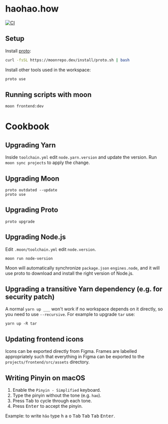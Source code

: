 # haohao.how

[![CI](https://github.com/bradleyayers/haohaohow/actions/workflows/ci.yml/badge.svg)](https://github.com/bradleyayers/haohaohow/actions/workflows/ci.yml)

## Setup

Install [proto](https://moonrepo.dev/proto):

```sh
curl -fsSL https://moonrepo.dev/install/proto.sh | bash
```

Install other tools used in the workspace:

```sh
proto use
```

## Running scripts with moon

```sh
moon frontend:dev
```

# Cookbook

## Upgrading Yarn

Inside `toolchain.yml` edit `node.yarn.version` and update the version. Run
`moon sync projects` to apply the change.

## Upgrading Moon

```
proto outdated --update
proto use
```

## Upgrading Proto

```
proto upgrade
```

## Upgrading Node.js

Edit `.moon/toolchain.yml` edit `node.version`.

```
moon run node-version
```

Moon will automatically synchronize `package.json` `engines.node`, and it will
use proto to download and install the right version of Node.js.

## Upgrading a transitive Yarn dependency (e.g. for security patch)

A normal `yarn up ___` won't work if no workspace depends on it directly, so you
need to use `--recursive`. For example to upgrade `tar` use:

```
yarn up -R tar
```

## Updating frontend icons

Icons can be exported directly from Figma. Frames are labelled appropriately
such that everything in Figma can be exported to the
`projects/frontend/src/assets` directory.

## Writing Pinyin on macOS

1. Enable the `Pinyin - Simplified` keyboard.
1. Type the pinyin without the tone (e.g. `hao`).
1. Press <kbd>Tab</kbd> to cycle through each tone.
1. Press <kbd>Enter</kbd> to accept the pinyin.

Example: to write `hǎo` type <kbd>h</kbd> <kbd>a</kbd> <kbd>o</kbd> <kbd>Tab</kbd> <kbd>Tab</kbd> <kbd>Tab</kbd> <kbd>Enter</kbd>.
